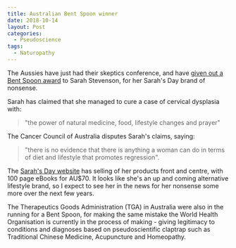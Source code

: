```yaml
---
title: Australian Bent Spoon winner
date: 2018-10-14
layout: Post
categories:
  - Pseudoscience
tags:
  - Naturopathy
---
```


The Aussies have just had their skeptics conference, and have [given out a Bent Spoon award](https://www.skeptics.com.au/2018/10/13/a-bad-day-for-sarah/) to Sarah Stevenson, for her Sarah's Day brand of nonsense.

<!-- more -->

Sarah has claimed that she managed to cure a case of cervical dysplasia with:

> "the power of natural medicine, food, lifestyle changes and prayer"

The Cancer Council of Australia disputes Sarah's claims, saying:

> "there is no evidence that there is anything a woman can do in terms of diet and lifestyle that promotes regression".

The [Sarah's Day website](https://www.sarahsday.com/) has selling of her products front and centre, with 100 page eBooks for AU$70. It looks like she's an up and coming alternative lifestyle brand, so I expect to see her in the news for her nonsense some more over the next few years.

The Therapeutics Goods Administration (TGA) in Australia were also in the running for a Bent Spoon, for making the same mistake the World Health Organisation is currently in the process of making - giving legitimacy to conditions and diagnoses based on pseudoscientific claptrap such as Traditional Chinese Medicine, Acupuncture and Homeopathy.
